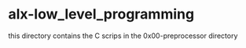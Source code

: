 # alx-low_level_programming

this directory contains the C scrips in the 0x00-preprocessor directory 
